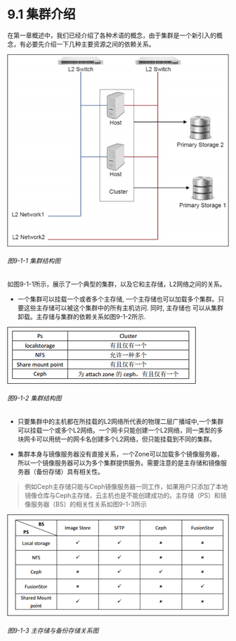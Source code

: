 # 9.1 集群介绍

在第一章概述中，我们已经介绍了各种术语的概念，由于集群是一个新引入的概念，有必要先介绍一下几种主要资源之间的依赖关系。

![png](../images/9-1-1.png "图9-1-1  集群结构图")
###### 图9-1-1  集群结构图

如图9-1-1所示，展示了一个典型的集群，以及它和主存储，L2网络之间的关系。


- 一个集群可以挂载一个或者多个主存储, 一个主存储也可以加载多个集群。只要这些主存储可以被这个集群中的所有主机访问. 同时, 主存储也
可以从集群卸载。主存储与集群的依赖关系如图9-1-2所示.

![png](../images/9-1-2.png "图9-1-2 集群与主存储关系图")

###### 图9-1-2 集群结构图


- 只要集群中的主机都在所挂载的L2网络所代表的物理二层广播域中,一个集群可以挂载一个或多个L2网络。一个网卡只能创建一个L2网络，同一类型的多块网卡可以用统一的网卡名创建多个L2网络，但只能挂载到不同的集群。

- 集群本身与镜像服务器没有直接关系，一个Zone可以加载多个镜像服务器，所以一个镜像服务器可以为多个集群提供服务。需要注意的是主存储和镜像服务器（备份存储）具有相关性。

> 例如Ceph主存储只能与Ceph镜像服务器一同工作，如果用户只添加了本地镜像仓库与Ceph主存储，云主机也是不能创建成功的。主存储（PS）和镜像服务器（BS）的相关性关系如图9-1-3所示


![png](../images/9-1-3.png "图9-1-3 主存储与备份存储关系图")

###### 图9-1-3 主存储与备份存储关系图
